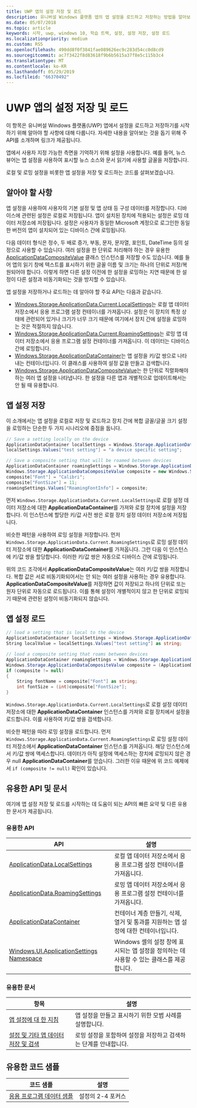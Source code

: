```yaml
---
title: UWP 앱의 설정 저장 및 로드
description: 유니버설 Windows 플랫폼 앱의 앱 설정을 로드하고 저장하는 방법을 알아보세요.
ms.date: 05/07/2018
ms.topic: article
keywords: 시작, uwp, windows 10, 학습 트랙, 설정, 설정 저장, 설정 로드
ms.localizationpriority: medium
ms.custom: RS5
ms.openlocfilehash: 490dd8f0f3841fae089626ec9c283d54cc0d8cd9
ms.sourcegitcommit: ac7f3422f8d83618f9b6b5615a37f8e5c115b3c4
ms.translationtype: MT
ms.contentlocale: ko-KR
ms.lasthandoff: 05/29/2019
ms.locfileid: "66370492"
---
```

# <a name="save-and-load-settings-in-a-uwp-app"></a>UWP 앱의 설정 저장 및 로드

이 항목은 유니버설 Windows 플랫폼(UWP) 앱에서 설정을 로드하고 저장하기를 시작하기 위해 알아야 할 사항에 대해 다룹니다. 자세한 내용을 알아보는 것을 돕기 위해 주 API를 소개하며 링크가 제공됩니다.

앱에서 사용자 지정 가능한 측면을 기억하기 위해 설정을 사용합니다. 예를 들어, 뉴스 뷰어는 앱 설정을 사용하여 표시할 뉴스 소스와 문서 읽기에 사용할 글꼴을 저장합니다.

로컬 및 로밍 설정을 비롯한 앱 설정을 저장 및 로드하는 코드를 살펴보겠습니다.

## <a name="what-do-you-need-to-know"></a>알아야 할 사항

앱 설정을 사용하여 사용자의 기본 설정 및 앱 상태 등 구성 데이터를 저장합니다.  디바이스에 관련된 설정은 로컬로 저장됩니다. 앱이 설치된 장치에 적용되는 설정은 로밍 데이터 저장소에 저장됩니다. 설정은 사용자가 동일한 Microsoft 계정으로 로그인한 동일한 버전의 앱이 설치되어 있는 디바이스 간에 로밍됩니다.

다음 데이터 형식은 정수, 두 배로 증가, 부동, 문자, 문자열, 포인트, DateTime 등의 설정으로 사용할 수 있습니다. 여러 설정을 한 단위로 처리해야 하는 경우 유용한 [ApplicationDataCompositeValue](https://docs.microsoft.com/uwp/api/Windows.Storage.ApplicationDataCompositeValue) 클래스 인스턴스를 저장할 수도 있습니다. 예를 들어 앱의 읽기 창에 텍스트를 표시하기 위한 글꼴 이름 및 크기는 하나의 단위로 저장/복원되어야 합니다. 이렇게 하면 다른 설정 이전에 한 설정을 로밍하는 지연 때문에 한 설정이 다른 설정과 비동기화되는 것을 방지할 수 있습니다.

앱 설정을 저장하거나 로드하는 데 알아야 할 주요 API는 다음과 같습니다.

- [Windows.Storage.ApplicationData.Current.LocalSettings](https://docs.microsoft.com/uwp/api/Windows.Storage.ApplicationData#Windows_Storage_ApplicationData_LocalSettings)는 로컬 앱 데이터 저장소에서 응용 프로그램 설정 컨테이너를 가져옵니다. 설정은 이 장치의 특정 상태에 관련되어 있거나 크기가 너무 크기 때문에 여기에서 장치 간에 설정을 로밍하는 것은 적절하지 않습니다.
- [Windows.Storage.ApplicationData.Current.RoamingSettings](https://docs.microsoft.com/uwp/api/windows.storage.applicationdata.roamingsettings#Windows_Storage_ApplicationData_RoamingSettings)는 로밍 앱 데이터 저장소에서 응용 프로그램 설정 컨테이너를 가져옵니다. 이 데이터는 디바이스 간에 로밍합니다.
- [Windows.Storage.ApplicationDataContainer](https://docs.microsoft.com/uwp/api/windows.storage.applicationdatacontainer)는 앱 설정을 키/값 쌍으로 나타내는 컨테이너입니다. 이 클래스를 사용하여 설정 값을 만들고 검색합니다.
- [Windows.Storage.ApplicationDataCompositeValue](https://docs.microsoft.com/uwp/api/Windows.Storage.ApplicationDataCompositeValue)는 한 단위로 직렬화해야 하는 여러 앱 설정을 나타냅니다. 한 설정을 다른 앱과 개별적으로 업데이트해서는 안 될 때 유용합니다.

## <a name="save-app-settings"></a>앱 설정 저장

이 소개에서는 앱 설정을 로컬로 저장 및 로드하고 장치 간에 복합 글꼴/글꼴 크기 설정을 로밍하는 단순한 두 가지 시나리오에 중점을 둡니다.

 ```csharp
// Save a setting locally on the device
ApplicationDataContainer localSettings = Windows.Storage.ApplicationData.Current.LocalSettings;
localSettings.Values["test setting"] = "a device specific setting";

// Save a composite setting that will be roamed between devices
ApplicationDataContainer roamingSettings = Windows.Storage.ApplicationData.Current.RoamingSettings;
Windows.Storage.ApplicationDataCompositeValue composite = new Windows.Storage.ApplicationDataCompositeValue();
composite["Font"] = "Calibri";
composite["FontSize"] = 11;
roamingSettings.Values["RoamingFontInfo"] = composite;
 ```

먼저 `Windows.Storage.ApplicationData.Current.LocalSettings`로 로컬 설정 데이터 저장소에 대한 **ApplicationDataContainer**를 가져와 로컬 장치에 설정을 저장합니다. 이 인스턴스에 할당한 키/값 사전 쌍은 로컬 장치 설정 데이터 저장소에 저장됩니다.

비슷한 패턴을 사용하여 로밍 설정을 저장합니다. 먼저 `Windows.Storage.ApplicationData.Current.RoamingSettings`로 로밍 설정 데이터 저장소에 대한 **ApplicationDataContainer**를 가져옵니다. 그런 다음 이 인스턴스에 키/값 쌍을 할당합니다.  이러한 키/값 쌍은 자동으로 디바이스 간에 로밍됩니다.

위의 코드 조각에서 **ApplicationDataCompositeValue**는 여러 키/값 쌍을 저장합니다. 복합 값은 서로 비동기화되어서는 안 되는 여러 설정을 사용하는 경우 유용합니다. **ApplicationDataCompositeValue**를 저장하면 값이 저장되고 하나의 단위로 또는 원자 단위로 자동으로 로드됩니다. 이를 통해 설정이 개별적이지 않고 한 단위로 로밍되기 때문에 관련된 설정이 비동기화되지 않습니다.

## <a name="load-app-settings"></a>앱 설정 로드

```csharp
// load a setting that is local to the device
ApplicationDataContainer localSettings = Windows.Storage.ApplicationData.Current.LocalSettings;
String localValue = localSettings.Values["test setting"] as string;

// load a composite setting that roams between devices
ApplicationDataContainer roamingSettings = Windows.Storage.ApplicationData.Current.RoamingSettings;
Windows.Storage.ApplicationDataCompositeValue composite = (ApplicationDataCompositeValue)roamingSettings.Values["RoamingFontInfo"];
if (composite != null)
{
    String fontName = composite["Font"] as string;
    int fontSize = (int)composite["FontSize"];
}
```

`Windows.Storage.ApplicationData.Current.LocalSettings`로 로컬 설정 데이터 저장소에 대한 **ApplicationDataContainer** 인스턴스를 가져와 로컬 장치에서 설정을 로드합니다. 이를 사용하여 키/값 쌍을 검색합니다.

비슷한 패턴을 따라 로밍 설정을 로드합니다. 먼저 `Windows.Storage.ApplicationData.Current.RoamingSettings`로 로밍 설정 데이터 저장소에서 **ApplicationDataContainer** 인스턴스를 가져옵니다. 해당 인스턴스에서 키/값 쌍에 액세스합니다. 데이터가 아직 설정에 액세스하는 장치에 로밍되지 않은 경우 null **ApplicationDataContainer**를 얻습니다. 그러한 이유 때문에 위 코드 예제에서 `if (composite != null)` 확인이 있습니다.

## <a name="useful-apis-and-docs"></a>유용한 API 및 문서

여기에 앱 설정 저장 및 로드를 시작하는 데 도움이 되는 API의 빠른 요약 및 다른 유용한 문서가 제공됩니다.

### <a name="useful-apis"></a>유용한 API

| API | 설명 |
|------|---------------|
| [ApplicationData.LocalSettings](https://docs.microsoft.com/uwp/api/windows.storage.applicationdata.temporaryfolder) | 로컬 앱 데이터 저장소에서 응용 프로그램 설정 컨테이너를 가져옵니다. |
| [ApplicationData.RoamingSettings](https://docs.microsoft.com/uwp/api/windows.storage.applicationdata.roamingsettings) | 로밍 앱 데이터 저장소에서 응용 프로그램 설정 컨테이너를 가져옵니다. |
| [ApplicationDataContainer](https://docs.microsoft.com/uwp/api/windows.storage.applicationdatacontainer) | 컨테이너 계층 만들기, 삭제, 열거 및 통과를 지원하는 앱 설정에 대한 컨테이너입니다. |
| [Windows.UI.ApplicationSettings Namespace](https://docs.microsoft.com/uwp/api/windows.ui.applicationsettings) | Windows 셸의 설정 창에 표시되는 앱 설정을 정의하는 데 사용할 수 있는 클래스를 제공합니다. |

### <a name="useful-docs"></a>유용한 문서

| 항목 | 설명 |
|-------|----------------|
| [앱 설정에 대 한 지침](https://docs.microsoft.com/windows/uwp/design/app-settings/guidelines-for-app-settings) | 앱 설정을 만들고 표시하기 위한 모범 사례를 설명합니다. |
| [설정 및 기타 앱 데이터 저장 및 검색](https://docs.microsoft.com/windows/uwp/design/app-settings/store-and-retrieve-app-data#create-and-read-a-local-file) | 로밍 설정을 포함하여 설정을 저장하고 검색하는 단계를 안내합니다. |

## <a name="useful-code-samples"></a>유용한 코드 샘플

| 코드 샘플 | 설명 |
|-----------------|---------------|
| [응용 프로그램 데이터 샘플](https://github.com/Microsoft/Windows-universal-samples/tree/master/Samples/ApplicationData) | 설정의 2-4 포커스 |
